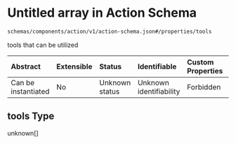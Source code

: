 # Untitled array in Action Schema

```txt
schemas/components/action/v1/action-schema.json#/properties/tools
```

tools that can be utilized

| Abstract            | Extensible | Status         | Identifiable            | Custom Properties | Additional Properties | Access Restrictions | Defined In                                                                                                                    |
| :------------------ | :--------- | :------------- | :---------------------- | :---------------- | :-------------------- | :------------------ | :---------------------------------------------------------------------------------------------------------------------------- |
| Can be instantiated | No         | Unknown status | Unknown identifiability | Forbidden         | Allowed               | none                | [action.schema.json\*](../../https:/hai.ai/schemas/=./schemas/components/action/v1/action.schema.json "open original schema") |

## tools Type

unknown\[]
